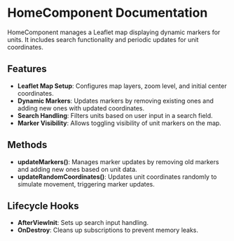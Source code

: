 # HomeComponent Documentation

HomeComponent manages a Leaflet map displaying dynamic markers for units. It includes search functionality and periodic updates for unit coordinates.

## Features

- **Leaflet Map Setup**: Configures map layers, zoom level, and initial center coordinates.
- **Dynamic Markers**: Updates markers by removing existing ones and adding new ones with updated coordinates.
- **Search Handling**: Filters units based on user input in a search field.
- **Marker Visibility**: Allows toggling visibility of unit markers on the map.

## Methods

- **updateMarkers()**: Manages marker updates by removing old markers and adding new ones based on unit data.
- **updateRandomCoordinates()**: Updates unit coordinates randomly to simulate movement, triggering marker updates.

## Lifecycle Hooks

- **AfterViewInit**: Sets up search input handling.
- **OnDestroy**: Cleans up subscriptions to prevent memory leaks.
